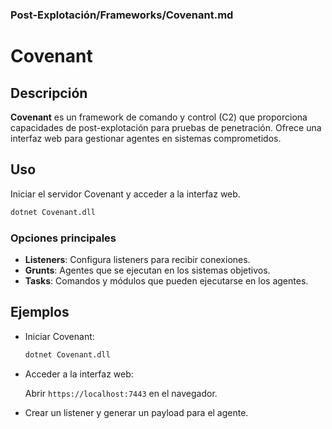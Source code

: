 ### **Post-Explotación/Frameworks/Covenant.md**

# Covenant

## Descripción

**Covenant** es un framework de comando y control (C2) que proporciona capacidades de post-explotación para pruebas de penetración. Ofrece una interfaz web para gestionar agentes en sistemas comprometidos.

## Uso

Iniciar el servidor Covenant y acceder a la interfaz web.

```bash
dotnet Covenant.dll
```

### Opciones principales

- **Listeners**: Configura listeners para recibir conexiones.
- **Grunts**: Agentes que se ejecutan en los sistemas objetivos.
- **Tasks**: Comandos y módulos que pueden ejecutarse en los agentes.

## Ejemplos

- Iniciar Covenant:

  ```bash
  dotnet Covenant.dll
  ```

- Acceder a la interfaz web:

  Abrir `https://localhost:7443` en el navegador.

- Crear un listener y generar un payload para el agente.
